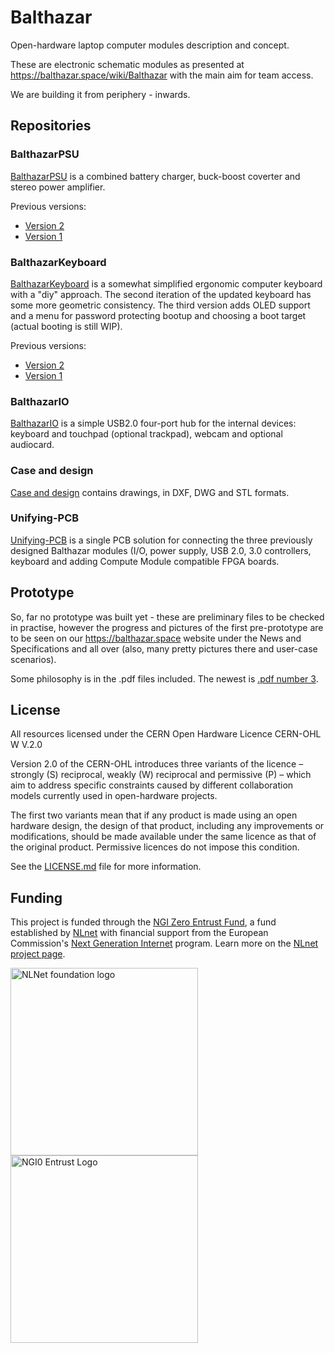 # Balthazar

Open-hardware laptop computer modules description and concept.

These are electronic schematic modules as presented at https://balthazar.space/wiki/Balthazar
with the main aim for team access.

We are building it from periphery - inwards.

## Repositories

### BalthazarPSU

[BalthazarPSU](https://github.com/balthazar-space/balthazarPSU3) is a combined battery charger, buck-boost coverter and stereo power amplifier.

Previous versions:
   - [Version 2](https://github.com/balthazar-space/balthazarPSU2)
   - [Version 1](https://github.com/balthazar-space/balthazarPSU)

### BalthazarKeyboard
[BalthazarKeyboard](https://github.com/balthazar-space/balthazarKeyboard3) is a somewhat simplified ergonomic computer keyboard with a "diy" approach. The second iteration of the updated keyboard has some more geometric consistency. The third version adds OLED support and a menu for password protecting bootup and choosing a boot target (actual booting is still WIP).

Previous versions:
   - [Version 2](https://github.com/balthazar-space/balthazarKeyboard2)
   - [Version 1](https://github.com/balthazar-space/balthazarKeyboard)

### BalthazarIO
[BalthazarIO](https://github.com/balthazar-space/balthazarIO) is a simple USB2.0 four-port hub for the internal devices:
   keyboard and touchpad (optional trackpad), webcam and optional audiocard.

### Case and design

[Case and design](https://github.com/balthazar-space/case-and-design) contains drawings, in DXF, DWG and STL formats.

### Unifying-PCB

[Unifying-PCB](https://github.com/balthazar-space/Unifying-PCB) is a single PCB solution for connecting the three previously designed Balthazar modules (I/O, power supply, USB 2.0, 3.0 controllers, keyboard and adding Compute Module compatible FPGA boards. 

## Prototype

So, far no prototype was built yet - these are preliminary files to be checked in practise, however the progress and pictures of the first pre-prototype are to be seen on our https://balthazar.space website under the News and Specifications and all over (also, many pretty pictures there and user-case scenarios).

Some philosophy is in the .pdf files included. The newest is [.pdf number 3](./Balthazar_System03.pdf).

## License

All resources licensed under the CERN Open Hardware Licence CERN-OHL W V.2.0

Version 2.0 of the CERN-OHL introduces three variants of the licence – strongly (S) reciprocal, weakly (W) reciprocal and permissive (P) – which aim to address specific constraints caused by different collaboration models currently used in open-hardware projects. 

The first two variants mean that if any product is made using an open hardware design, the design of that product, including any improvements or modifications, should be made available under the same licence as that of the original product. Permissive licences do not impose this condition.

See the [LICENSE.md](./LICENSE.md) file for more information.

## Funding

This project is funded through the [NGI Zero Entrust Fund](https://nlnet.nl/entrust), a fund
established by [NLnet](https://nlnet.nl) with financial support from the European Commission's
[Next Generation Internet](https://ngi.eu) program. Learn more on the [NLnet project page](https://nlnet.nl/project/Balthazar-Casing/).

[<img src="https://nlnet.nl/logo/banner.png" alt="NLNet foundation logo" width="300" />](https://nlnet.nl)
[<img src="https://nlnet.nl/image/logos/NGI0Entrust_tag.svg" alt="NGI0 Entrust Logo" width="300" />](https://nlnet.nl/entrust)
